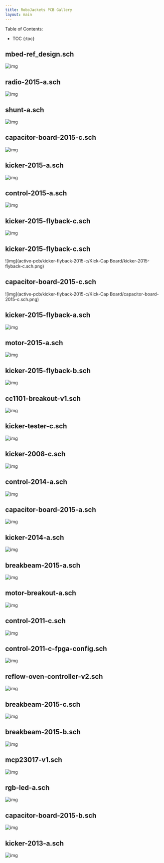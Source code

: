 ```yaml
---
title: RoboJackets PCB Gallery
layout: main
---
```


Table of Contents:

* TOC
{:toc}

## mbed-ref_design.sch
![img](active-pcb/mbed-ref_design.sch.png)

## radio-2015-a.sch
![img](active-pcb/radio-2015-a/radio-2015-a.sch.png)

## shunt-a.sch
![img](active-pcb/shunt-a/shunt-a.sch.png)

## capacitor-board-2015-c.sch
![img](active-pcb/capacitor-board-2015-c/capacitor-board-2015-c.sch.png)

## kicker-2015-a.sch
![img](active-pcb/kicker-2015-a/kicker-2015-a.sch.png)

## control-2015-a.sch
![img](active-pcb/control-2015-a/control-2015-a.sch.png)

## kicker-2015-flyback-c.sch
![img](active-pcb/kicker-flyback-2015-c/kicker-2015-flyback-c.sch.png)

## kicker-2015-flyback-c.sch
![img](active-pcb/kicker-flyback-2015-c/Kick-Cap Board/kicker-2015-flyback-c.sch.png)

## capacitor-board-2015-c.sch
![img](active-pcb/kicker-flyback-2015-c/Kick-Cap Board/capacitor-board-2015-c.sch.png)

## kicker-2015-flyback-a.sch
![img](active-pcb/kicker-flyback-2015-a/kicker-2015-flyback-a.sch.png)

## motor-2015-a.sch
![img](active-pcb/motor-2015-a/motor-2015-a.sch.png)

## kicker-2015-flyback-b.sch
![img](active-pcb/kicker-flyback-2015-b/kicker-2015-flyback-b.sch.png)

## cc1101-breakout-v1.sch
![img](archive-pcb/cc1101-breakout-v1/cc1101-breakout-v1.sch.png)

## kicker-tester-c.sch
![img](archive-pcb/kicker-tester-c/kicker-tester-c.sch.png)

## kicker-2008-c.sch
![img](archive-pcb/kicker-2008-c/kicker-2008-c.sch.png)

## control-2014-a.sch
![img](archive-pcb/control-2014-a/control-2014-a.sch.png)

## capacitor-board-2015-a.sch
![img](archive-pcb/capacitor-board-2015-a/capacitor-board-2015-a.sch.png)

## kicker-2014-a.sch
![img](archive-pcb/kicker-2014-a/kicker-2014-a.sch.png)

## breakbeam-2015-a.sch
![img](archive-pcb/breakbeam-2015-a/breakbeam-2015-a.sch.png)

## motor-breakout-a.sch
![img](archive-pcb/motor-breakout-a/motor-breakout-a.sch.png)

## control-2011-c.sch
![img](archive-pcb/control-2011-c/control-2011-c.sch.png)

## control-2011-c-fpga-config.sch
![img](archive-pcb/control-2011-c/control-2011-c-fpga-config.sch.png)

## reflow-oven-controller-v2.sch
![img](archive-pcb/reflow-oven-controller-v2/reflow-oven-controller-v2.sch.png)

## breakbeam-2015-c.sch
![img](archive-pcb/breakbeam-2015-c/breakbeam-2015-c.sch.png)

## breakbeam-2015-b.sch
![img](archive-pcb/breakbeam-2015-b/breakbeam-2015-b.sch.png)

## mcp23017-v1.sch
![img](archive-pcb/mcp23017-v1/mcp23017-v1.sch.png)

## rgb-led-a.sch
![img](archive-pcb/training-pcb/rgb-led/rgb-led-a/rgb-led-a.sch.png)

## capacitor-board-2015-b.sch
![img](archive-pcb/capacitor-board-2015-b/capacitor-board-2015-b.sch.png)

## kicker-2013-a.sch
![img](archive-pcb/kicker-2013-a/kicker-2013-a.sch.png)

